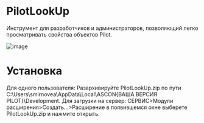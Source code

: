 # PilotLookUp
Инструмент для разработчиков и администраторов, позволяющий легко просматривать свойства объектов Pilot.

![image](https://github.com/user-attachments/assets/f8797f56-2ba7-4751-9bab-492b1eacc658)

# Установка

Для одного пользователя: Разархивируйте PilotLookUp.zip по пути C:\Users\smirnovea\AppData\Local\ASCON\{ВАША ВЕРСИЯ PILOT}\Development.
Для загрузки на сервер: СЕРВИС>Модули расширения>Создать...>Расширение в появившемся окне выберете PilotLookUp.zip и нажмите открыть.
